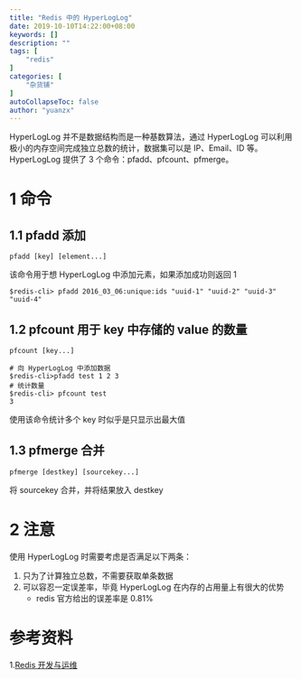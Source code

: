 ```yaml
---
title: "Redis 中的 HyperLogLog"
date: 2019-10-10T14:22:00+08:00
keywords: []
description: ""
tags: [
    "redis"
]
categories: [
    "杂货铺"
]
autoCollapseToc: false
author: "yuanzx"
---
```


HyperLogLog 并不是数据结构而是一种基数算法，通过 HyperLogLog 可以利用极小的内存空间完成独立总数的统计，数据集可以是 IP、Email、ID 等。HyperLogLog 提供了 3 个命令：pfadd、pfcount、pfmerge。

# 1 命令

## 1.1 pfadd 添加

`pfadd [key] [element...]`

该命令用于想 HyperLogLog 中添加元素，如果添加成功则返回 1

```shell
$redis-cli> pfadd 2016_03_06:unique:ids "uuid-1" "uuid-2" "uuid-3" "uuid-4"
```

## 1.2 pfcount 用于 key 中存储的 value 的数量

`pfcount [key...]`

```shell
# 向 HyperLogLog 中添加数据
$redis-cli>pfadd test 1 2 3
# 统计数量
$redis-cli> pfcount test
3
```

使用该命令统计多个 key 时似乎是只显示出最大值

## 1.3 pfmerge 合并

`pfmerge [destkey] [sourcekey...]`

将 sourcekey 合并，并将结果放入 destkey

# 2 注意

使用 HyperLogLog 时需要考虑是否满足以下两条：

1. 只为了计算独立总数，不需要获取单条数据
2. 可以容忍一定误差率，毕竟 HyperLogLog 在内存的占用量上有很大的优势
    - redis 官方给出的误差率是 0.81%

# 参考资料

1.[Redis 开发与运维](https://gitee.com/zhixiangyuan/bookStorage/raw/master/%E7%BC%96%E7%A8%8B/Redis%20%E5%BC%80%E5%8F%91%E4%B8%8E%E8%BF%90%E7%BB%B4.pdf)